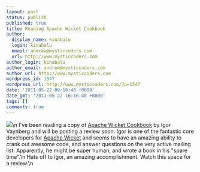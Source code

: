 ```yaml
---
layout: post
status: publish
published: true
title: Reading Apache Wicket Cookbook
author:
  display_name: kinabalu
  login: kinabalu
  email: andrew@mysticcoders.com
  url: http://www.mysticcoders.com
author_login: kinabalu
author_email: andrew@mysticcoders.com
author_url: http://www.mysticcoders.com
wordpress_id: 1547
wordpress_url: http://www.mysticcoders.com/?p=1547
date: '2011-05-22 09:16:48 +0000'
date_gmt: '2011-05-22 16:16:48 +0000'
tags: []
comments: true
---
```

<a href="http://www.packtpub.com/apache-wicket-cookbook/book" target="_blank"><img src="http://www.mysticcoders.com/wp-content/uploads/2011/05/Apache-Wicket.png" border="0" /></a>\n
I've been reading a copy of <a href="http://www.packtpub.com/apache-wicket-cookbook/book">Apache Wicket Cookbook</a> by Igor Vaynberg and will be posting a review soon.  Igor is one of the fantastic core developers for <a href="http://wicket.apache.org" target="_blank">Apache Wicket</a> and seems to have an amazing ability to crank out awesome code, and answer questions on the very active mailing list.  Apparently, he might be super human, and wrote a book in his "spare time".\n
Hats off to Igor, an amazing accomplishment.  Watch this space for a review.\n
